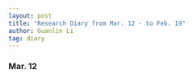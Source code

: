 ```yaml
---
layout: post
title: "Research Diary from Mar. 12 - to Feb. 19"
author: Guanlin Li
tag: diary
---
```


### Mar. 12

